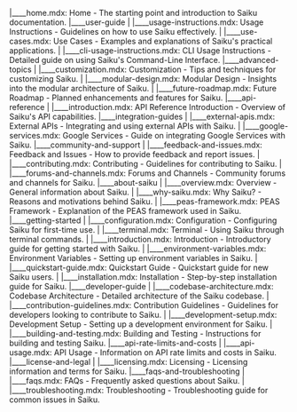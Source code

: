 |____home.mdx: Home - The starting point and introduction to Saiku documentation.
|____user-guide
| |____usage-instructions.mdx: Usage Instructions - Guidelines on how to use Saiku effectively.
| |____use-cases.mdx: Use Cases - Examples and explanations of Saiku's practical applications.
| |____cli-usage-instructions.mdx: CLI Usage Instructions - Detailed guide on using Saiku's Command-Line Interface.
|____advanced-topics
| |____customization.mdx: Customization - Tips and techniques for customizing Saiku.
| |____modular-design.mdx: Modular Design - Insights into the modular architecture of Saiku.
| |____future-roadmap.mdx: Future Roadmap - Planned enhancements and features for Saiku.
|____api-reference
| |____introduction.mdx: API Reference Introduction - Overview of Saiku's API capabilities.
|____integration-guides
| |____external-apis.mdx: External APIs - Integrating and using external APIs with Saiku.
| |____google-services.mdx: Google Services - Guide on integrating Google Services with Saiku.
|____community-and-support
| |____feedback-and-issues.mdx: Feedback and Issues - How to provide feedback and report issues.
| |____contributing.mdx: Contributing - Guidelines for contributing to Saiku.
| |____forums-and-channels.mdx: Forums and Channels - Community forums and channels for Saiku.
|____about-saiku
| |____overview.mdx: Overview - General information about Saiku.
| |____why-saiku.mdx: Why Saiku? - Reasons and motivations behind Saiku.
| |____peas-framework.mdx: PEAS Framework - Explanation of the PEAS framework used in Saiku.
|____getting-started
| |____configuration.mdx: Configuration - Configuring Saiku for first-time use.
| |____terminal.mdx: Terminal - Using Saiku through terminal commands.
| |____introduction.mdx: Introduction - Introductory guide for getting started with Saiku.
| |____environment-variables.mdx: Environment Variables - Setting up environment variables in Saiku.
| |____quickstart-guide.mdx: Quickstart Guide - Quickstart guide for new Saiku users.
| |____installation.mdx: Installation - Step-by-step installation guide for Saiku.
|____developer-guide
| |____codebase-architecture.mdx: Codebase Architecture - Detailed architecture of the Saiku codebase.
| |____contribution-guidelines.mdx: Contribution Guidelines - Guidelines for developers looking to contribute to Saiku.
| |____development-setup.mdx: Development Setup - Setting up a development environment for Saiku.
| |____building-and-testing.mdx: Building and Testing - Instructions for building and testing Saiku.
|____api-rate-limits-and-costs
| |____api-usage.mdx: API Usage - Information on API rate limits and costs in Saiku.
|____license-and-legal
| |____licensing.mdx: Licensing - Licensing information and terms for Saiku.
|____faqs-and-troubleshooting
| |____faqs.mdx: FAQs - Frequently asked questions about Saiku.
| |____troubleshooting.mdx: Troubleshooting - Troubleshooting guide for common issues in Saiku.
